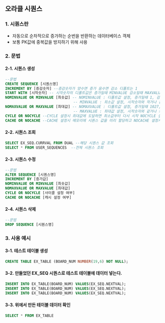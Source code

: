 ## 오라클 시퀀스
### 1. 시퀀스란
- 자동으로 순차적으로 증가하는 순번을 반환하는 데이터베이스 객체
- 보통 PK값에 중복값을 방지하기 위해 사용

### 2. 문법
#### 2-1. 시퀀스 생성
```SQL
--문법
CREATE SEQUENCE [시퀀스명]
INCREMENT BY [증감숫자] --증감숫자가 양수면 증가 음수면 감소 디폴트는 1
START WITH [시작숫자] -- 시작숫자의 디폴트값은 증가일때 MINVALUE 감소일때 MAXVALUE
NOMINVALUE OR MINVALUE [최솟값] -- NOMINVALUE : 디폴트값 설정, 증가일때 1, 감소일때 -1028 
                               -- MINVALUE : 최소값 설정, 시작숫자와 작거나 같아야하고 MAXVALUE보다 작아야함
NOMAXVALUE OR MAXVALUE [최대값] -- NOMAXVALUE : 디폴트값 설정, 증가일때 1027, 감소일때 -1
                               -- MAXVALUE : 최대값 설정, 시작숫자와 같거나 커야하고 MINVALUE보다 커야함
CYCLE OR NOCYCLE --CYCLE 설정시 최대값에 도달하면 최소값부터 다시 시작 NOCYCLE 설정시 최대값 생성 시 시퀀스 생성중지
CACHE OR NOCACHE --CACHE 설정시 메모리에 시퀀스 값을 미리 할당하고 NOCACHE 설정시 시퀀스값을 메로리에 할당하지 않음
```

#### 2-2. 시퀀스 조회
```SQL
SELECT EX_SEQ.CURRVAL FROM DUAL --해당 시퀀스 값 조회
SELECT * FROM USER_SEQUENCES  --전체 시퀀스 조회
```

#### 2-3. 시퀀스 수정
```SQL
--문법
ALTER SEQUENCE [시퀀스명]
INCREMENT BY [증가값]
NOMINVALUE OR MINVALUE [최솟값] 
NOMAXVALUE OR MAXVALUE [최대값]
CYCLE OR NOCYCLE [사이클 설정 여부]
CACHE OR NOCACHE [캐시 설정 여부]
```

#### 2-4. 시퀀스 삭제
```SQL
--문법
DROP SEQUENCE [시퀀스명]
```

### 3. 사용 예시
#### 3-1. 테스트 테이블 생성
```SQL
CREATE TABLE EX_TABLE (BOARD_NUM NUMBER(19,6) NOT NULL);
```
#### 3-2. 만들었던 EX_SEQ 시퀀스로 테스트 테이블에 데이터 넣는다.
```SQL
INSERT INTO EX_TABLE(BOARD_NUM) VALUES(EX_SEQ.NEXTVAL);
INSERT INTO EX_TABLE(BOARD_NUM) VALUES(EX_SEQ.NEXTVAL);
INSERT INTO EX_TABLE(BOARD_NUM) VALUES(EX_SEQ.NEXTVAL);
```
#### 3-3. 위에서 만든 테이블 데이터 확인
```SQL
SELECT * FROM EX_TABLE
```
